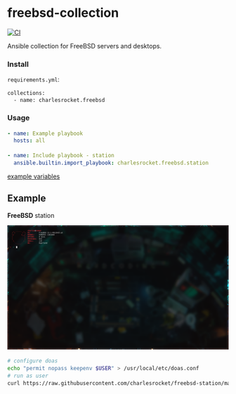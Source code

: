 # freebsd-collection
[![CI](https://github.com/charlesrocket/freebsd-collection/actions/workflows/ci.yml/badge.svg)](https://github.com/charlesrocket/freebsd-collection/actions/workflows/ci.yml)

Ansible collection for FreeBSD servers and desktops.

### Install

`requirements.yml`:

```
collections:
  - name: charlesrocket.freebsd
```

### Usage

```yaml
- name: Example playbook
  hosts: all

- name: Include playbook - station
  ansible.builtin.import_playbook: charlesrocket.freebsd.station
```

[example variables](https://github.com/charlesrocket/freebsd-collection/tree/master/playbooks/vars/charlesrocket)

## Example

**FreeBSD** station

<img src="assets/screenshot.png" alt="screenshot" width="900"/>

```sh
# configure doas
echo "permit nopass keepenv $USER" > /usr/local/etc/doas.conf
# run as user
curl https://raw.githubusercontent.com/charlesrocket/freebsd-station/master/bootstrap | sh
```

